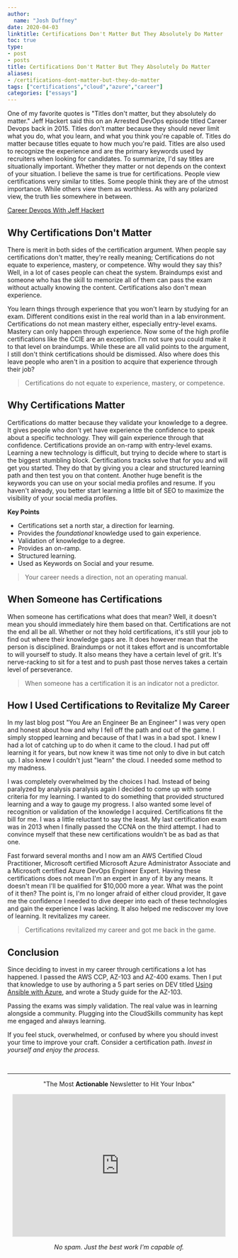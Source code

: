 ```yaml
---
author:
  name: "Josh Duffney"
date: 2020-04-03
linktitle: Certifications Don't Matter But They Absolutely Do Matter
toc: true
type:
- post
- posts
title: Certifications Don't Matter But They Absolutely Do Matter
aliases: 
- /certifications-dont-matter-but-they-do-matter
tags: ["certifications","cloud","azure","career"]
categories: ["essays"]
---
```


One of my favorite quotes is "Titles don't matter, but they absolutely do matter." Jeff Hackert said this on an Arrested DevOps episode titled Career Devops back in 2015. Titles don't matter because they should never limit what you do, what you learn, and what you think you're capable of. Titles do matter because titles equate to how much you're paid. Titles are also used to recognize the experience and are the primary keywords used by recruiters when looking for candidates. To summarize, I'd say titles are situationally important. Whether they matter or not depends on the context of your situation. I believe the same is true for certifications. People view certifications very similar to titles. Some people think they are of the utmost importance. While others view them as worthless. As with any polarized view, the truth lies somewhere in between.

[Career Devops With Jeff Hackert](https://www.arresteddevops.com/career-devops/)

## Why Certifications Don't Matter

There is merit in both sides of the certification argument. When people say certifications don't matter, they're really meaning; Certifications do not equate to experience, mastery, or competence. Why would they say this? Well, in a lot of cases people can cheat the system. Braindumps exist and someone who has the skill to memorize all of them can pass the exam without actually knowing the content. Certifications also don't mean experience.

You learn things through experience that you won't learn by studying for an exam. Different conditions exist in the real world than in a lab environment. Certifications do not mean mastery either, especially entry-level exams. Mastery can only happen through experience. Now some of the high profile certifications like the CCIE are an exception. I'm not sure you could make it to that level on braindumps. While these are all valid points to the argument, I still don't think certifications should be dismissed. Also where does this leave people who aren't in a position to acquire that experience through their job?

> Certifications do not equate to experience, mastery, or competence.

## Why Certifications Matter

Certifications do matter because they validate your knowledge to a degree. It gives people who don't yet have experience the confidence to speak about a specific technology. They will gain experience through that confidence. Certifications provide an on-ramp with entry-level exams. Learning a new technology is difficult, but trying to decide where to start is the biggest stumbling block. Certifications tracks solve that for you and will get you started. They do that by giving you a clear and structured learning path and then test you on that content. Another huge benefit is the keywords you can use on your social media profiles and resume. If you haven't already, you better start learning a little bit of SEO to maximize the visibility of your social media profiles.

**Key Points**

* Certifications set a north star, a direction for learning.
* Provides the _foundational_ knowledge used to gain experience.
* Validation of knowledge to a degree.
* Provides an on-ramp.
* Structured learning.
* Used as Keywords on Social and your resume.

> Your career needs a direction, not an operating manual.

## When Someone has Certifications

When someone has certifications what does that mean? Well, it doesn't mean you should immediately hire them based on that. Certifications are not the end all be all. Whether or not they hold certifications, it's still your job to find out where their knowledge gaps are. It does however mean that the person is disciplined. Braindumps or not it takes effort and is uncomfortable to will yourself to study. It also means they have a certain level of grit. It's nerve-racking to sit for a test and to push past those nerves takes a certain level of perseverance.

> When someone has a certification it is an indicator not a predictor.

## How I Used Certifications to Revitalize My Career

In my last blog post "You Are an Engineer Be an Engineer" I was very open and honest about how and why I fell off the path and out of the game. I simply stopped learning and because of that I was in a bad spot. I knew I had a lot of catching up to do when it came to the cloud. I had put off learning it for years, but now knew it was time not only to dive in but catch up. I also knew I couldn't just "learn" the cloud. I needed some method to my madness.

I was completely overwhelmed by the choices I had. Instead of being paralyzed by analysis paralysis again I decided to come up with some criteria for my learning. I wanted to do something that provided structured learning and a way to gauge my progress. I also wanted some level of recognition or validation of the knowledge I acquired.  Certifications fit the bill for me. I was a little reluctant to say the least. My last certification exam was in 2013 when I finally passed the CCNA on the third attempt. I had to convince myself that these new certifications wouldn't be as bad as that one.

Fast forward several months and I now am an AWS Certified Cloud Practitioner, Microsoft certified Microsoft Azure Administrator Associate and a Microsoft certified Azure DevOps Engineer Expert. Having these certifications does not mean I'm an expert in any of it by any means. It doesn't mean I'll be qualified for $10,000 more a year. What was the point of it then? The point is, I'm no longer afraid of either cloud provider, It gave me the confidence I needed to dive deeper into each of these technologies and gain the experience I was lacking. It also helped me rediscover my love of learning. It revitalizes my career.

> Certifications revitalized my career and got me back in the game.

<!-- 
[![Since Be an Engineer](/img/sincebeanengineer.png "sincebeanengineer")](https://twitter.com/joshduffney/status/1232714246930210816?s=20)
-->

## Conclusion

Since deciding to invest in my career through certifications a lot has happened. I passed the AWS CCP, AZ-103 and AZ-400 exams. Then I put that knowledge to use by authoring a 5 part series on DEV titled [Using Ansible with Azure](https://dev.to/cloudskills/connecting-to-azure-with-ansible-22g2), and wrote a Study guide for the AZ-103.

Passing the exams was simply validation. The real value was in learning alongside a community. Plugging into the CloudSkills community has kept me engaged and always learning. 

If you feel stuck, overwhelmed, or confused by where you should invest your time to improve your craft. Consider a certification path. _Invest in yourself and enjoy the process._

<br>

---

<div align="center">
<p>"The Most <b>Actionable</b> Newsletter to Hit Your Inbox"</p>
<iframe src="https://duffney.substack.com/embed" width="480" height="320" style="border:1px solid #EEE; background:white;" frameborder="0" scrolling="no"></iframe>
<p><i>No spam. Just the best work I'm capable of.</i></p>
</div>

<br>